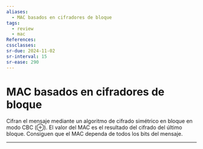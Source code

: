 ```yaml
---
aliases:
  - MAC basados en cifradores de bloque
tags:
  - review
  - mac
References: 
cssclasses:
sr-due: 2024-11-02
sr-interval: 15
sr-ease: 290
---
```

# MAC basados en cifradores de bloque

Cifran el mensaje mediante un algoritmo de cifrado simétrico en bloque en modo CBC ($\oplus$).  El valor del MAC es el resultado del cifrado del último bloque. Consiguen que el MAC dependa de todos los bits del mensaje.
***